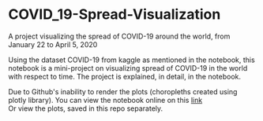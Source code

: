 # COVID_19-Spread-Visualization
A project visualizing the spread of COVID-19 around the world, from January 22 to April 5, 2020<br>

Using the dataset COVID-19 from kaggle as mentioned in the notebook, this notebook is a mini-project on visualizing spread of COVID-19 in the world with respect to time. The project is explained, in detail, in the notebook.<br>

Due to Github's inability to render the plots (choropleths created using plotly library). You can view the notebook online on this <a href=https://nbviewer.jupyter.org/github/rajtulluri/COVID_19-Spread-Visualization/blob/master/Covid-19%20Spread%20Visualizations.ipynb>link</a><br>
Or view the plots, saved in this repo separately.
